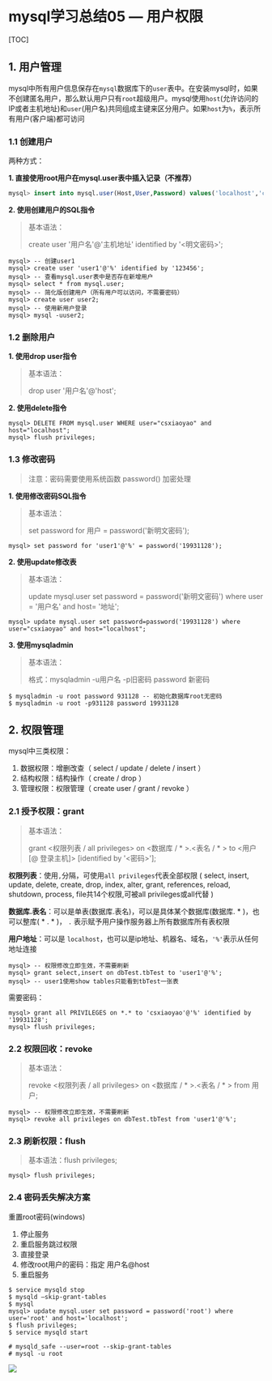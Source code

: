 # mysql学习总结05 — 用户权限

[TOC]

## 1. 用户管理

mysql中所有用户信息保存在`mysql`数据库下的`user`表中。在安装mysql时，如果不创建匿名用户，那么默认用户只有`root`超级用户。mysql使用`host`(允许访问的IP或者主机地址)和`user`(用户名)共同组成主键来区分用户。如果`host`为`%`，表示所有用户(客户端)都可访问

### 1.1 创建用户

两种方式：

**1. 直接使用root用户在mysql.user表中插入记录（不推荐）**

```sql
mysql> insert into mysql.user(Host,User,Password) values('localhost','csxiaoyao',password('000000'));
```

**2. 使用创建用户的SQL指令**

> 基本语法：
>
> create user '用户名'@'主机地址' identified by '<明文密码>';

```
mysql> -- 创建user1
mysql> create user 'user1'@'%' identified by '123456';
mysql> -- 查看mysql.user表中是否存在新增用户
mysql> select * from mysql.user;
mysql> -- 简化版创建用户（所有用户可以访问，不需要密码）
mysql> create user user2;
mysql> -- 使用新用户登录
mysql> mysql -uuser2;
```

### 1.2 删除用户

**1. 使用drop user指令**

> 基本语法：
>
> drop user '用户名'@'host';

**2. 使用delete指令**

```
mysql> DELETE FROM mysql.user WHERE user="csxiaoyao" and host="localhost";
mysql> flush privileges;
```

### 1.3 修改密码

> 注意：密码需要使用系统函数 password() 加密处理

**1. 使用修改密码SQL指令**

> 基本语法：
>
> set password for 用户 = password('新明文密码');

```
mysql> set password for 'user1'@'%' = password('19931128');
```

**2. 使用update修改表**

> 基本语法：
>
> update mysql.user set password = password('新明文密码') where user = '用户名' and host= '地址';

```
mysql> update mysql.user set password=password('19931128') where user="csxiaoyao" and host="localhost";
```

**3. 使用mysqladmin**

> 基本语法：
>
> 格式：mysqladmin -u用户名 -p旧密码 password 新密码

```
$ mysqladmin -u root password 931128 -- 初始化数据库root无密码
$ mysqladmin -u root -p931128 password 19931128
```

## 2. 权限管理

mysql中三类权限：

1. 数据权限：增删改查（ select / update / delete / insert ）
2. 结构权限：结构操作（ create / drop ）
3. 管理权限：权限管理（ create user / grant / revoke ）

### 2.1 授予权限：grant

> 基本语法：
>
> grant <权限列表 / all privileges> on <数据库 / * >.<表名 / * > to <用户[@ 登录主机]> [identified by '<密码>'];

**权限列表**：使用`,`分隔，可使用`all privileges`代表全部权限 ( select, insert, update, delete, create, drop, index, alter, grant, references, reload, shutdown, process, file共14个权限,可被all privileges或all代替 )

**数据库.表名**：可以是单表(数据库.表名)，可以是具体某个数据库(数据库. * )，也可以整库( * . * )， `.` 表示赋予用户操作服务器上所有数据库所有表权限

**用户地址**：可以是 `localhost`，也可以是ip地址、机器名、域名，`'%'`表示从任何地址连接

```
mysql> -- 权限修改立即生效，不需要刷新
mysql> grant select,insert on dbTest.tbTest to 'user1'@'%';
mysql> -- user1使用show tables只能看到tbTest一张表
```

需要密码：

```
mysql> grant all PRIVILEGES on *.* to 'csxiaoyao'@'%' identified by '19931128';
mysql> flush privileges;
```

### 2.2 权限回收：revoke

> 基本语法：
>
> revoke <权限列表 / all privileges> on <数据库 / * >.<表名 / * > from 用户;

```
mysql> -- 权限修改立即生效，不需要刷新
mysql> revoke all privileges on dbTest.tbTest from 'user1'@'%';
```

### 2.3 刷新权限：flush

> 基本语法：flush privileges;

```
mysql> flush privileges;
```

### 2.4 密码丢失解决方案

重置root密码(windows)

1. 停止服务
2. 重启服务跳过权限
3. 直接登录
4. 修改root用户的密码：指定 用户名@host
5. 重启服务

```
$ service mysqld stop
$ mysqld –skip-grant-tables
$ mysql
mysql> update mysql.user set password = password('root') where user='root' and host='localhost';
$ flush privileges;
$ service mysqld start

# mysqld_safe --user=root --skip-grant-tables
# mysql -u root
```



![](http://www.csxiaoyao.com/src/img/sign.jpg)